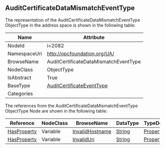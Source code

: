 <!-- objecttype -->
## AuditCertificateDataMismatchEventType
  
<!-- end of text -->
The representation of the AuditCertificateDataMismatchEventType ObjectType in the address space is shown in the following table:  

|Name|Attribute|
|---|---|
|NodeId|i=2082|
|NamespaceUri|http://opcfoundation.org/UA/|
|BrowseName|AuditCertificateDataMismatchEventType|
|NodeClass|ObjectType|
|IsAbstract|True|
|BaseType|[AuditCertificateEventType](../../ObjectTypes/AuditCertificateEventType/readme.md)|
|Categories||

The references from the AuditCertificateDataMismatchEventType ObjectType Node are shown in the following table:  

|Reference|NodeClass|BrowseName|DataType|TypeDefinition|ModellingRule|
|---|---|---|---|---|---|
|[HasProperty](../../ReferenceTypes/HasProperty/readme.md)|Variable|[InvalidHostname](#InvalidHostname)|[String](../../DataTypes/String/readme.md)|[PropertyType](../../VariableTypes/PropertyType/readme.md)|[Mandatory](../../Objects/Mandatory/readme.md)|
|[HasProperty](../../ReferenceTypes/HasProperty/readme.md)|Variable|[InvalidUri](#InvalidUri)|[String](../../DataTypes/String/readme.md)|[PropertyType](../../VariableTypes/PropertyType/readme.md)|[Mandatory](../../Objects/Mandatory/readme.md)|


